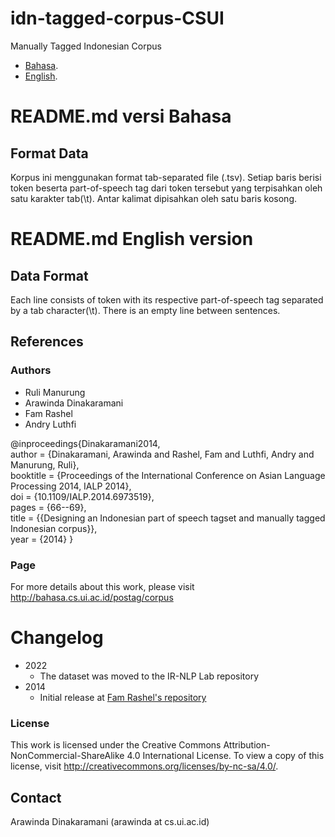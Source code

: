 idn-tagged-corpus-CSUI
======================

Manually Tagged Indonesian Corpus
* [Bahasa](#readmemd-versi-bahasa).
* [English](#readmemd-english-version).

# README.md versi Bahasa
## Format Data

Korpus ini menggunakan format tab-separated file (.tsv).
Setiap baris berisi token beserta part-of-speech tag dari token tersebut yang terpisahkan oleh satu karakter tab(\t). Antar kalimat dipisahkan oleh satu baris kosong.


# README.md English version
## Data Format

Each line consists of token with its respective part-of-speech tag separated by a tab character(\t). There is an empty line between sentences.


## References

### Authors
- Ruli Manurung
- Arawinda Dinakaramani
- Fam Rashel
- Andry Luthfi 

@inproceedings{Dinakaramani2014, \
            author = {Dinakaramani, Arawinda and Rashel, Fam and Luthfi, Andry and Manurung, Ruli}, \
            booktitle = {Proceedings of the International Conference on Asian Language Processing 2014, IALP 2014}, \
            doi = {10.1109/IALP.2014.6973519}, \
            pages = {66--69}, \
            title = {{Designing an Indonesian part of speech tagset and manually tagged Indonesian corpus}}, \
            year = {2014}
}

### Page
For more details about this work, please visit http://bahasa.cs.ui.ac.id/postag/corpus



# Changelog
* 2022
  * The dataset was moved to the IR-NLP Lab repository
* 2014
  * Initial release at [Fam Rashel's repository](https://github.com/famrashel/idn-tagged-corpus)

### License
This work is licensed under the Creative Commons Attribution-NonCommercial-ShareAlike 4.0 International License. To view a copy of this license, visit http://creativecommons.org/licenses/by-nc-sa/4.0/.

## Contact
Arawinda Dinakaramani (arawinda at cs.ui.ac.id)

